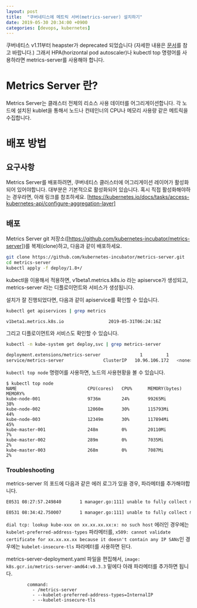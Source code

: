 ```yaml
---
layout: post
title:  "쿠버네티스에 메트릭 서버(metrics-server) 설치하기"
date: 2019-05-30 20:34:00 +0900
categories: [devops, kubernetes]
---
```


쿠버네티스 v1.11부터 heapster가 deprecated 되었습니다 (자세한 내용은 [문서](https://github.com/kubernetes-retired/heapster/blob/master/docs/deprecation.md)를 참고 바랍니다.)
그래서 HPA(horizontal pod autoscaler)나 kubectl top 명령어를 사용하라면 metrics-server를 사용해야 합니다.

# Metrics Server 란?
Metrics Server는 클래스터 전체의 리소스 사용 데이터를 어그리게이션합니다.
각 노드에 설치된 kublet을 통해서 노드나 컨테인너의 CPU나 메모리 사용량 같은 메트릭을 수집합니다.


# 배포 방법

## 요구사항
Metrics Server를 배포하려면, 쿠버네티스 클러스터에 어그리게이션 레이어가 활성화되어 있어야합니다.
대부분은 기본적으로 활성화되어 있습니다. 혹시 직접 활성화해야하는 경우라면, 아래 링크를 참조하세요.
[https://kubernetes.io/docs/tasks/access-kubernetes-api/configure-aggregation-layer]


## 배포
Metrics Server git 저장소([https://github.com/kubernetes-incubator/metrics-server])를 복제(clone)하고, 다음과 같이 배포하세요.

```bash
git clone https://github.com/kubernetes-incubator/metrics-server.git
cd metrics-server
kubectl apply -f deploy/1.8+/
```

kubectl을 이용해서 적용하면, v1beta1.metrics.k8s.io 라는 apiservce가 생성되고, metrics-server 라는 디플로이먼트와 서비스가 생성됩니다.

설치가 잘 진행되었다면, 다음과 같이 apiservice를 확인할 수 있습니다.
```bash
kubectl get apiservices | grep metrics

v1beta1.metrics.k8s.io                 2019-05-31T06:24:16Z
```

그리고 디플로이먼트와 서비스도 확인할 수 있습니다.
```bash
kubectl -n kube-system get deploy,svc | grep metrics-server

deployment.extensions/metrics-server               1         1         1            1           1h
service/metrics-server               ClusterIP   10.96.106.172   <none>        443/TCP         1h

```


```kubectl top node``` 명령어를 사용하면, 노드의 사용현황을 볼 수 있습니다.

```
$ kubectl top node
NAME                           CPU(cores)   CPU%      MEMORY(bytes)   MEMORY%
kube-node-001                  9736m        24%       99265Mi         38%
kube-node-002                  12060m       30%       115793Mi        44%
kube-node-003                  12349m       30%       117894Mi        45%
kube-master-001                248m         0%        20110Mi         7%
kube-master-002                289m         0%        7035Mi          2%
kube-master-003                268m         0%        7087Mi          2%
```


### Troubleshooting

metrics-server 의 포드에 다음과 같은 에러 로그가 있을 경우, 파라메터를 추가해야합니다.
```bash
E0531 08:27:57.249840       1 manager.go:111] unable to fully collect metrics: [unable to fully scrape metrics from source kubelet_summary:kube-xxxx: unable to fetch metrics from Kubelet kube-xxx (kube-xxx): Get https://kube-xxx:10250/stats/summary/: dial tcp: lookup kube-xxx on xx.xx.xx.xx:x: no such host]
```
```bash
E0531 08:34:42.750007       1 manager.go:111] unable to fully collect metrics: [unable to fully scrape metrics from source kubelet_summary:kube-xxxx: unable to fetch metrics from Kubelet kube-xxx (xx.xx.xx.xx): Get https://xx.xx.xx.xx:10250/stats/summary/: x509: cannot validate certificate for xx.xx.xx.xx because it doesn't contain any IP SANs]
```
```dial tcp: lookup kube-xxx on xx.xx.xx.xx:x: no such host``` 에러인 경우에는 ```kubelet-preferred-address-types``` 파라메터를,
```x509: cannot validate certificate for xx.xx.xx.xx because it doesn't contain any IP SANs```인 경우에는 ```kubelet-insecure-tls``` 파라메터를 사용하면 된다.

metrics-server-deployment.yaml 파일을 편집해서, ```image: k8s.gcr.io/metrics-server-amd64:v0.3.3``` 밑에다 아래 파라메터를 추가하면 됩니다.
```
        command:
          - /metrics-server
          - --kubelet-preferred-address-types=InternalIP
          - --kubelet-insecure-tls
```
